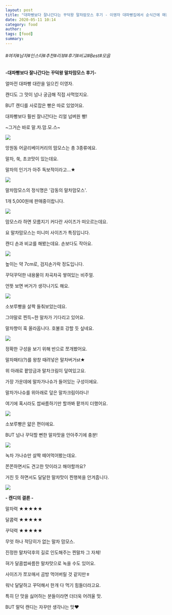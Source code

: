 ```yaml
---
layout: post
title: "대파빵보다 잘나간다는 꾸덕왕 말차맘모스 후기 - 이영자 대파빵집에서 순식간에 매진된다는 뜻밖의 빵"
date: 2020-05-11 10:14
category: food
author: 
tags: [food]
summary: 
---
```


###### #여자#남자#인스타#추천#리뷰#후기#비교#Best#모음

**-대파빵보다 잘나간다는 꾸덕왕 말차맘모스 후기-**

  

얼마전 대파빵 대란을 일으킨 이영자.

캔디도 그 맛이 넘나 궁금해 직접 사먹었지요.

  

BUT 캔디를 사로잡은 빵은 따로 있었어요.

대파빵보다 훨씬 잘나간다는 리얼 넘버원 빵!

~그거슨 바로 말.차.맘.모.스~

![](https://img1.daumcdn.net/thumb/R720x0/?fname=https%3A%2F%2Ft1.daumcdn.net%2Fliveboard%2Fdispatch%2F43b41475c10242d48bc334b11be11c0a.JPG)

망원동 어글리베이커리의 맘모스는 총 3종류에요.

말차, 쑥, 초코맛이 있는데요.

말차의 인기가 아주 독보적이라고...★

![](https://img1.daumcdn.net/thumb/R720x0/?fname=https%3A%2F%2Ft1.daumcdn.net%2Fliveboard%2Fdispatch%2F38cd5eab6d0f4694ad5100131fdcb292.JPG)

말차맘모스의 정식명은 '감동의 말차맘모스'.

1개 5,000원에 판매중이랍니다.

![](https://img1.daumcdn.net/thumb/R720x0/?fname=https%3A%2F%2Ft1.daumcdn.net%2Fliveboard%2Fdispatch%2F3a6c4480d40c40da817805f3b41a1f89.JPG)

맘모스라 하면 모름지기 커다란 사이즈가 떠오르는데요.

요 말차맘모스는 미니미 사이즈가 특징입니다.

캔디 손과 비교를 해봤는데요. 손보다도 작아요.

![](https://img1.daumcdn.net/thumb/R720x0/?fname=https%3A%2F%2Ft1.daumcdn.net%2Fliveboard%2Fdispatch%2Fdad4b49da6774c2ba2f5a5ba44a158bf.JPG)

높이는 약 7cm로, 검지손가락 정도입니다.

꾸덕꾸덕한 내용물이 차곡차곡 쌓여있는 비주얼.

언뜻 보면 버거가 생각나기도 해요.

![](https://img1.daumcdn.net/thumb/R720x0/?fname=https%3A%2F%2Ft1.daumcdn.net%2Fliveboard%2Fdispatch%2F6e3365feaed94fc3a4a72135663ee0b7.JPG)

소보루빵을 살짝 들춰보았는데요.

그야말로 찐득~한 말차가 기다리고 있어요.

말차향이 훅 올라옵니다. 호불호 강할 듯 싶네요.

![](https://img1.daumcdn.net/thumb/R720x0/?fname=https%3A%2F%2Ft1.daumcdn.net%2Fliveboard%2Fdispatch%2F4315c5cf37e24a6198cbbd8ec449cfa8.JPG)

정확한 구성을 보기 위해 반으로 쪼개봤어요.

말차패티(?)를 왕창 때려넣은 말차버거st★

  

위 아래로 팥앙금과 말차크림이 덮여있고요.

가장 가운데에 말차가나슈가 들어있는 구성이에요.

말차가나슈를 위아래로 덮은 말차크림이라니!

여기에 혹시라도 쌉싸름하기만 할까봐 팥까지 더했어요.

![](https://img1.daumcdn.net/thumb/R720x0/?fname=https%3A%2F%2Ft1.daumcdn.net%2Fliveboard%2Fdispatch%2F5e551bf8626943dfa3cd5f0c8d4b4e5b.JPG)

소보루빵은 얇은 편이에요.

BUT 넘나 꾸덕할 뻔한 말차맛을 안아주기에 충분!

![](https://img1.daumcdn.net/thumb/R720x0/?fname=https%3A%2F%2Ft1.daumcdn.net%2Fliveboard%2Fdispatch%2Ff66edc9571144affb5253327dfb59865.JPG)

녹차 가나슈만 살짝 떼어먹어봤는데요.

쫀쫀하면서도 견고한 맛이라고 해야할까요?

거친 듯 하면서도 달달한 말차맛이 찐행복을 안겨줍니다.

![](https://img1.daumcdn.net/thumb/R720x0/?fname=https%3A%2F%2Ft1.daumcdn.net%2Fliveboard%2Fdispatch%2Fb591f52684bd4dea923a74357d939321.JPG)

**- 캔디의 결론 -**

  

말차력 ★★★★★

달콤력 ★★★★★

꾸덕력 ★★★★★

  

무엇 하나 적당히가 없는 말차 맘모스.

진정한 말차덕후의 길로 인도해주는 찐말차 그 자체!

혀가 달콤쌉싸름한 말차맛으로 녹을 수도 있어요.

  

사이즈가 쪼꼬매서 곰방 먹어버릴 것 같지만ㅎ

워낙 달달하고 꾸덕해서 한개 다 먹기 힘들더라고요.

특히 단 맛을 싫어하는 분들이라면 더더욱 어려울 맛.

  

BUT 말덕 캔디는 자꾸만 생각나는 맛♥